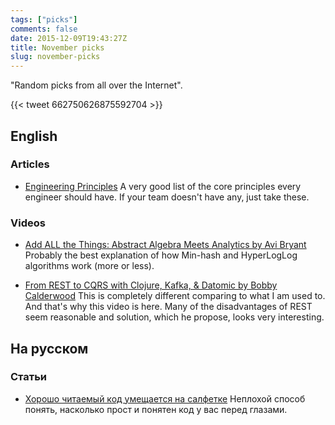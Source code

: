 ```yaml
---
tags: ["picks"]
comments: false
date: 2015-12-09T19:43:27Z
title: November picks
slug: november-picks
---
```


"Random picks from all over the Internet".

<!--more-->

{{< tweet 662750626875592704 >}}

## English

### Articles

* [Engineering Principles](https://medium.com/@treystout/engineering-principles-c58f5f8c264b)
  A very good list of the core principles every engineer should have. If your
  team doesn't have any, just take these.

### Videos

* [Add ALL the Things: Abstract Algebra Meets Analytics by Avi Bryant](http://www.infoq.com/presentations/abstract-algebra-analytics)
  Probably the best explanation of how Min-hash and HyperLogLog algorithms work (more or less).

* [From REST to CQRS with Clojure, Kafka, & Datomic by Bobby Calderwood](https://www.youtube.com/watch?v=qDNPQo9UmJA)
  This is completely different comparing to what I am used to. And that's why
  this video is here. Many of the disadvantages of REST seem reasonable and
  solution, which he propose, looks very interesting.

## На русском

### Статьи

* [Хорошо читаемый код умещается на салфетке](https://medium.com/@pismenny/%D1%87%D0%B8%D1%82%D0%B0%D0%B5%D0%BC%D1%8B%D0%B9-%D0%BA%D0%BE%D0%B4-%D0%BF%D1%80%D0%B8%D0%BD%D1%86%D0%B8%D0%BF-%D1%81%D0%B0%D0%BB%D1%84%D0%B5%D1%82%D0%BA%D0%B8-74f0dd50a98a#.95nv9lbd6)
  Неплохой способ понять, насколько прост и понятен код у вас перед глазами.
